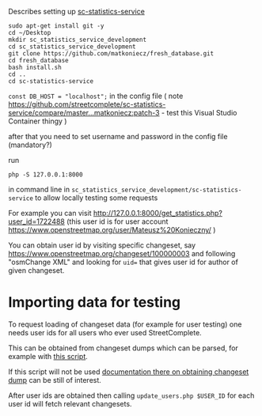 Describes setting up [sc-statistics-service](https://github.com/streetcomplete/sc-statistics-service)

```
sudo apt-get install git -y
cd ~/Desktop
mkdir sc_statistics_service_development
cd sc_statistics_service_development
git clone https://github.com/matkoniecz/fresh_database.git
cd fresh_database
bash install.sh
cd ..
cd sc-statistics-service
```

`const DB_HOST = "localhost";` in the config file ( note https://github.com/streetcomplete/sc-statistics-service/compare/master...matkoniecz:patch-3 - test this Visual Studio Container thingy )

after that you need to set username and password in the config file (mandatory?)

run

```
php -S 127.0.0.1:8000
```

in command line in `sc_statistics_service_development/sc-statistics-service` to allow locally testing some requests

For example you can visit http://127.0.0.1:8000/get_statistics.php?user_id=1722488 (this user id is for user account https://www.openstreetmap.org/user/Mateusz%20Konieczny/ )

You can obtain user id by visiting specific changeset, say https://www.openstreetmap.org/changeset/100000003 and following "osmChange XML" and looking for `uid=` that gives user id for author of given changeset.


# Importing data for testing

To request loading of changeset data (for example for user testing) one needs user ids for all users who ever used StreetComplete.

This can be obtained from changeset dumps which can be parsed, for example with [this script](https://github.com/matkoniecz/StreetComplete_usage_changeset_analysis#streetcomplete_edits_generate_csv_and_make_quest_summaryphp).

If this script will not be used [documentation there on obtaining changeset dump](https://github.com/matkoniecz/StreetComplete_usage_changeset_analysis#obtaining-input-data) can be still of interest.

After user ids are obtained then calling `update_users.php $USER_ID` for each user id will fetch relevant changesets.
